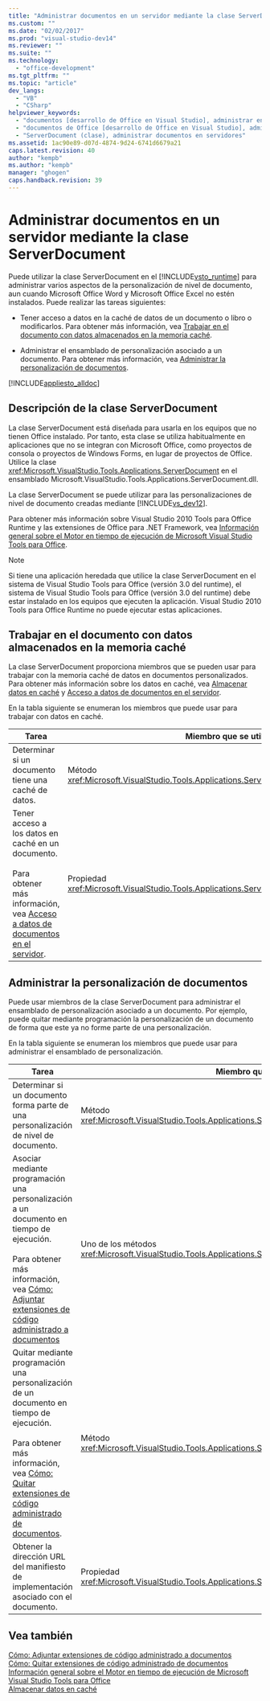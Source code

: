 ```yaml
---
title: "Administrar documentos en un servidor mediante la clase ServerDocument"
ms.custom: ""
ms.date: "02/02/2017"
ms.prod: "visual-studio-dev14"
ms.reviewer: ""
ms.suite: ""
ms.technology: 
  - "office-development"
ms.tgt_pltfrm: ""
ms.topic: "article"
dev_langs: 
  - "VB"
  - "CSharp"
helpviewer_keywords: 
  - "documentos [desarrollo de Office en Visual Studio], administrar en servidor"
  - "documentos de Office [desarrollo de Office en Visual Studio], administrar en servidor"
  - "ServerDocument (clase), administrar documentos en servidores"
ms.assetid: 1ac90e89-d07d-4874-9d24-6741d6679a21
caps.latest.revision: 40
author: "kempb"
ms.author: "kempb"
manager: "ghogen"
caps.handback.revision: 39
---
```

# Administrar documentos en un servidor mediante la clase ServerDocument
  Puede utilizar la clase ServerDocument en el [!INCLUDE[vsto_runtime](../vsto/includes/vsto-runtime-md.md)] para administrar varios aspectos de la personalización de nivel de documento, aun cuando Microsoft Office Word y Microsoft Office Excel no estén instalados.  Puede realizar las tareas siguientes:  
  
-   Tener acceso a datos en la caché de datos de un documento o libro o modificarlos.  Para obtener más información, vea [Trabajar en el documento con datos almacenados en la memoria caché](#CachedData).  
  
-   Administrar el ensamblado de personalización asociado a un documento.  Para obtener más información, vea [Administrar la personalización de documentos](#CustomizationInfo).  
  
 [!INCLUDE[appliesto_alldoc](../vsto/includes/appliesto-alldoc-md.md)]  
  
## Descripción de la clase ServerDocument  
 La clase ServerDocument está diseñada para usarla en los equipos que no tienen Office instalado.  Por tanto, esta clase se utiliza habitualmente en aplicaciones que no se integran con Microsoft Office, como proyectos de consola o proyectos de Windows Forms, en lugar de proyectos de Office.  Utilice la clase <xref:Microsoft.VisualStudio.Tools.Applications.ServerDocument> en el ensamblado Microsoft.VisualStudio.Tools.Applications.ServerDocument.dll.  
  
 La clase ServerDocument se puede utilizar para las personalizaciones de nivel de documento creadas mediante [!INCLUDE[vs_dev12](../vsto/includes/vs-dev12-md.md)].  
  
 Para obtener más información sobre Visual Studio 2010 Tools para Office Runtime y las extensiones de Office para .NET Framework, vea [Información general sobre el Motor en tiempo de ejecución de Microsoft Visual Studio Tools para Office](../vsto/visual-studio-tools-for-office-runtime-overview.md).  
  
> [!NOTE]  
>  Si tiene una aplicación heredada que utilice la clase ServerDocument en el sistema de Visual Studio Tools para Office \(versión 3.0 del runtime\), el sistema de Visual Studio Tools para Office \(versión 3.0 del runtime\) debe estar instalado en los equipos que ejecuten la aplicación.  Visual Studio 2010 Tools para Office Runtime no puede ejecutar estas aplicaciones.  
  
##  <a name="CachedData"></a> Trabajar en el documento con datos almacenados en la memoria caché  
 La clase ServerDocument proporciona miembros que se pueden usar para trabajar con la memoria caché de datos en documentos personalizados.  Para obtener más información sobre los datos en caché, vea [Almacenar datos en caché](../vsto/caching-data.md) y [Acceso a datos de documentos en el servidor](../vsto/accessing-data-in-documents-on-the-server.md).  
  
 En la tabla siguiente se enumeran los miembros que puede usar para trabajar con datos en caché.  
  
|Tarea|Miembro que se utiliza|  
|-----------|----------------------------|  
|Determinar si un documento tiene una caché de datos.|Método <xref:Microsoft.VisualStudio.Tools.Applications.ServerDocument.IsCacheEnabled%2A>.|  
|Tener acceso a los datos en caché en un documento.<br /><br /> Para obtener más información, vea [Acceso a datos de documentos en el servidor](../vsto/accessing-data-in-documents-on-the-server.md).|Propiedad <xref:Microsoft.VisualStudio.Tools.Applications.ServerDocument.CachedData%2A>.|  
  
##  <a name="CustomizationInfo"></a> Administrar la personalización de documentos  
 Puede usar miembros de la clase ServerDocument para administrar el ensamblado de personalización asociado a un documento.  Por ejemplo, puede quitar mediante programación la personalización de un documento de forma que este ya no forme parte de una personalización.  
  
 En la tabla siguiente se enumeran los miembros que puede usar para administrar el ensamblado de personalización.  
  
|Tarea|Miembro que se utiliza|  
|-----------|----------------------------|  
|Determinar si un documento forma parte de una personalización de nivel de documento.|Método <xref:Microsoft.VisualStudio.Tools.Applications.ServerDocument.GetCustomizationVersion%2A>.|  
|Asociar mediante programación una personalización a un documento en tiempo de ejecución.<br /><br /> Para obtener más información, vea [Cómo: Adjuntar extensiones de código administrado a documentos](../vsto/how-to-attach-managed-code-extensions-to-documents.md)|Uno de los métodos <xref:Microsoft.VisualStudio.Tools.Applications.ServerDocument.AddCustomization%2A>.|  
|Quitar mediante programación una personalización de un documento en tiempo de ejecución.<br /><br /> Para obtener más información, vea [Cómo: Quitar extensiones de código administrado de documentos](../vsto/how-to-remove-managed-code-extensions-from-documents.md).|Método <xref:Microsoft.VisualStudio.Tools.Applications.ServerDocument.RemoveCustomization%2A>.|  
|Obtener la dirección URL del manifiesto de implementación asociado con el documento.|Propiedad <xref:Microsoft.VisualStudio.Tools.Applications.ServerDocument.DeploymentManifestUrl%2A>.|  
  
## Vea también  
 [Cómo: Adjuntar extensiones de código administrado a documentos](../vsto/how-to-attach-managed-code-extensions-to-documents.md)   
 [Cómo: Quitar extensiones de código administrado de documentos](../vsto/how-to-remove-managed-code-extensions-from-documents.md)   
 [Información general sobre el Motor en tiempo de ejecución de Microsoft Visual Studio Tools para Office](../vsto/visual-studio-tools-for-office-runtime-overview.md)   
 [Almacenar datos en caché](../vsto/caching-data.md)  
  
  